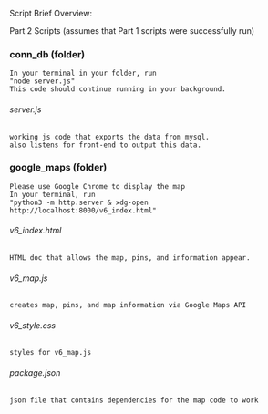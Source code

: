Script Brief Overview:


Part 2 Scripts (assumes that Part 1 scripts were successfully run)

### conn_db (folder)
	In your terminal in your folder, run 
	"node server.js"
	This code should continue running in your background.

###### server.js
	working js code that exports the data from mysql.
	also listens for front-end to output this data.
	

### google_maps (folder)
	Please use Google Chrome to display the map
	In your terminal, run 
	"python3 -m http.server & xdg-open http://localhost:8000/v6_index.html"

	
###### v6_index.html
	HTML doc that allows the map, pins, and information appear.

###### v6_map.js
	creates map, pins, and map information via Google Maps API
	
###### v6_style.css
	styles for v6_map.js
	
###### package.json
	json file that contains dependencies for the map code to work


